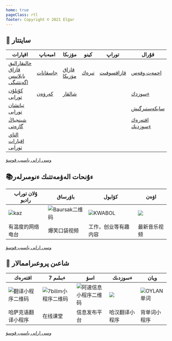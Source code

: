 ```yaml
---
home: true
pageClass: rtl
footer: Copyright © 2021 Elǵar
---
```


<InputSearch/>

## 📄 سايتتار 

| اقپارات                                                           | امبەباپ                              | مۋزىكا                          | كينو                          | توراپ                                     | قۇرال                                                        | باسقا                                 |
|-------------------------------------------------------------------|--------------------------------------|---------------------------------|-------------------------------|-------------------------------------------|--------------------------------------------------------------|---------------------------------------|
| [حالىقارالىق قازاق بايلانىس اگەنتتىگى ](https://www.inform.kz/ar) | [جاسقانات ](https://www.jaskanat.com) | [قازاق مۋزىكا ](http://kazamuza.net) | [تىرەك](http://www.terek.cn/) | [قازاقسوفىت](https://www.kazakhsoft.com/) | [احمەت وفەس](http://download.ahmetoffice.com/)              | [تۋمالاس ](https://tumalas.kz/mobi/#/) |
| [كۇنلۇن تورابى](http://kazak.xjkunlun.gov.cn/)                    | [كەرۋەن ](https://home.kerwen.com/)   | [شالقار ](http://xalhar.net)     |                               |                                           | [ءسوزدك ](https://www.sozdik.net/)                           |                                       |
| [تيانشان تورابى ](http://kazakh.ts.cn/)                           |                                      |                                 |                               |                                           | [سايكەستىرگىش ](https://www.qazlatyn.kz/tote/converter/text) |                                       |
| [شينجياڭ گازەتى ](http://kazakh.xjdaily.com/)                     |                                      |                                 |                               |                                           | [اقتەرەك ءسوزدىك ](http://akterek.com/)                      |                                       |
| [التاي اقبارات تورابى ](http://kazakh.altxw.com/)                 |                                      |                                 |                               |                                           |                                                              |                                       |

[وسى ارانى باسىپ قوسۋ ](https://support.qq.com/products/369710)

## 📚ءۇنحات الەۋمەتتىك ءنومىرلەر

| ۇلان توراب راديو  | باۋرساق             | كۋابول                 | اۋەن           |
| ----------------- | ------------------- | ---------------------- | -------------- |
| ![kaz](/wlan.png) | ![Baursak二维码](/) | ![KWABOL](/kwabol.png) | ![](/auen.png) |
| 有温度的网络电台  | 爆笑口袋视频        | 工作，创业等有趣内容   | 最新音乐视频   |

 [وسى ارانى باسىپ قوسۋ](https://support.qq.com/products/369710)

## 📱 شاعىن پروعىراممالار 

| اقتەرەك                            | 7 ءبىلىم                    |          اسۋ          | ءسوزدىك | ويان |
|-----------------------------------|--------------------------|----------------------------|-----------------------------------|-----------------------------------|
| ![翻译小程序二维码](/ahterek.png) | ![7bilim小程序二维码](/) | ![阿速信息小程序二维码](/asu.png) | ![](/minhan.png) | ![OYLAN单词](/oylan.png) |
| 哈萨克语翻译小程序                | 在线课堂                 | 信息发布平台               | 哈汉翻译小程序 | 背单词小程序 |

[وسى ارانى باسىپ قوسۋ ](https://support.qq.com/products/369710)